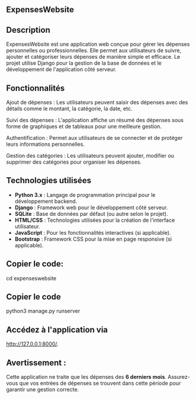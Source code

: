 ## ExpensesWebsite

## Description
ExpensesWebsite est une application web conçue pour gérer les dépenses personnelles ou professionnelles. Elle permet aux utilisateurs de suivre, ajouter et catégoriser leurs dépenses de manière simple et efficace. Le projet utilise Django pour la gestion de la base de données et le développement de l'application côté serveur.

## Fonctionnalités
Ajout de dépenses : Les utilisateurs peuvent saisir des dépenses avec des détails comme le montant, la catégorie, la date, etc.

Suivi des dépenses : L'application affiche un résumé des dépenses sous forme de graphiques et de tableaux pour une meilleure gestion.

Authentification : Permet aux utilisateurs de se connecter et de protéger leurs informations personnelles.

Gestion des catégories : Les utilisateurs peuvent ajouter, modifier ou supprimer des catégories pour organiser les dépenses.


## Technologies utilisées

- **Python 3.x** : Langage de programmation principal pour le développement backend.
- **Django** : Framework web pour le développement côté serveur.
- **SQLite** : Base de données par défaut (ou autre selon le projet).
- **HTML/CSS** : Technologies utilisées pour la création de l'interface utilisateur.
- **JavaScript** : Pour les fonctionnalités interactives (si applicable).
- **Bootstrap** : Framework CSS pour la mise en page responsive (si applicable).



## Copier le code:
cd expenseswebsite

## Copier le code
python3 manage.py runserver
## Accédez à l'application via 
http://127.0.0.1:8000/.


## Avertissement : 
Cette application ne traite que les dépenses des **6 derniers mois**.
Assurez-vous que vos entrées de dépenses se trouvent dans cette période pour garantir une gestion correcte.


